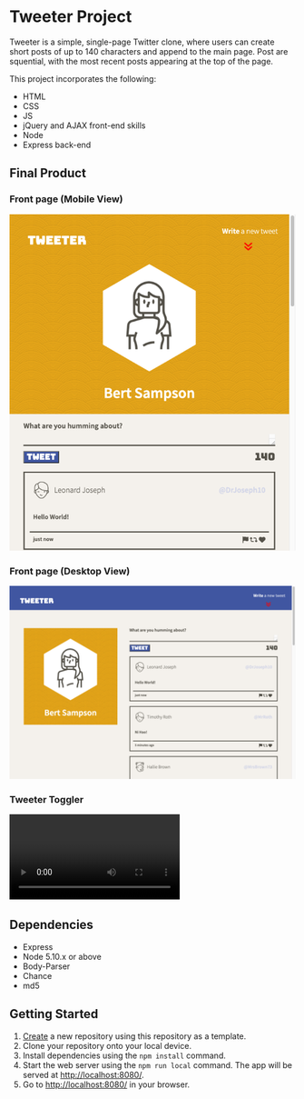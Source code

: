 # Tweeter Project

Tweeter is a simple, single-page Twitter clone, where users can create short posts of up to 140 characters and append to the main page. Post are squential, with the most recent posts appearing at the top of the page.

This project incorporates the following:

- HTML
- CSS
- JS
- jQuery and AJAX front-end skills
- Node
- Express back-end

## Final Product

### Front page (Mobile View)

!["Screenshot of Mobile Front Page"](./docs/Mobile%20Front%20Page.png)

### Front page (Desktop View)

!["Screenshot of Mobile Front Page"](./docs/Desktop%20Front%20Page.png)

### Tweeter Toggler

!["Screenshot of Mobile Front Page"](./docs/Tweet%20Toggler.mov)

## Dependencies

- Express
- Node 5.10.x or above
- Body-Parser
- Chance
- md5

## Getting Started

1. [Create](https://docs.github.com/en/repositories/creating-and-managing-repositories/creating-a-repository-from-a-template) a new repository using this repository as a template.
2. Clone your repository onto your local device.
3. Install dependencies using the `npm install` command.
4. Start the web server using the `npm run local` command. The app will be served at <http://localhost:8080/>.
5. Go to <http://localhost:8080/> in your browser.
